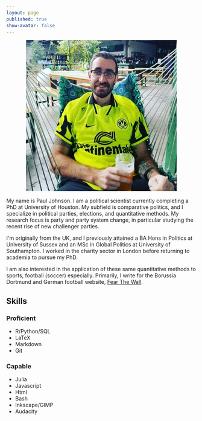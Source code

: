 ```yaml
---
layout: page
published: true
show-avatar: false
---
```


<div style="text-align:center"><img src="https://raw.githubusercontent.com/Paulj1989/Paulj1989.github.io/master/img/profile.jpg" /></div>

My name is Paul Johnson. I am a political scientist currently completing a PhD at University of Houston. My subfield is comparative politics, and I specialize in political parties, elections, and quantitative methods. My research focus is party and party system change, in particular studying the recent rise of new challenger parties.

I'm originally from the UK, and I previously attained a BA Hons in Politics at University of Sussex and an MSc in Global Politics at University of Southampton. I worked in the charity sector in London before returning to academia to pursue my PhD.

I am also interested in the application of these same quantitative methods to sports, football (soccer) especially. Primarily, I write for the Borussia Dortmund and German football website, [Fear The Wall](http://www.fearthewall.com).

## Skills

### Proficient

- R/Python/SQL
- LaTeX
- Markdown
- Git

### Capable

- Julia
- Javascript
- Html
- Bash
- Inkscape/GIMP
- Audacity
